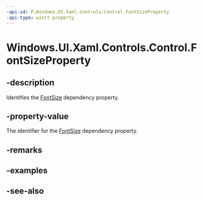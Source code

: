 ```yaml
---
-api-id: P:Windows.UI.Xaml.Controls.Control.FontSizeProperty
-api-type: winrt property
---
```


<!-- Property syntax
public Windows.UI.Xaml.DependencyProperty FontSizeProperty { get; }
-->

# Windows.UI.Xaml.Controls.Control.FontSizeProperty

## -description
Identifies the [FontSize](control_fontsize.md) dependency property.



## -property-value
The identifier for the [FontSize](control_fontsize.md) dependency property.

## -remarks

## -examples

## -see-also
